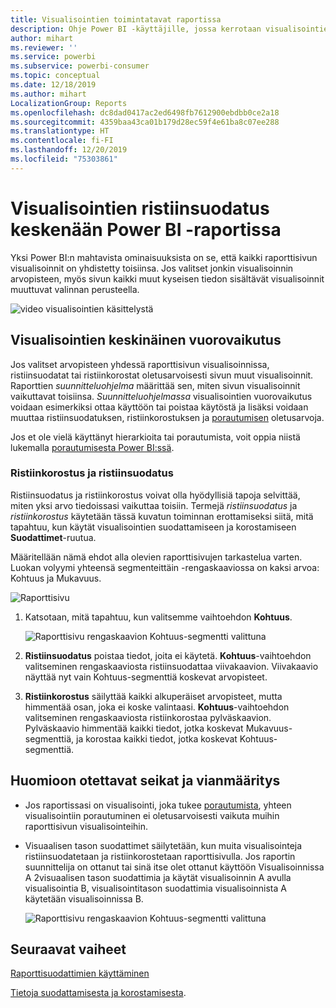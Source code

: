 ```yaml
---
title: Visualisointien toimintatavat raportissa
description: Ohje Power BI -käyttäjille, jossa kerrotaan visualisointien käsittelemisestä raporttisivulla.
author: mihart
ms.reviewer: ''
ms.service: powerbi
ms.subservice: powerbi-consumer
ms.topic: conceptual
ms.date: 12/18/2019
ms.author: mihart
LocalizationGroup: Reports
ms.openlocfilehash: dc8dad0417ac2ed6498fb7612900ebdbb0ce2a18
ms.sourcegitcommit: 4359baa43ca01b179d28ec59f4e61ba8c07ee288
ms.translationtype: HT
ms.contentlocale: fi-FI
ms.lasthandoff: 12/20/2019
ms.locfileid: "75303861"
---
```

# <a name="how-visuals-cross-filter-each-other-in-a-power-bi-report"></a>Visualisointien ristiinsuodatus keskenään Power BI -raportissa
Yksi Power BI:n mahtavista ominaisuuksista on se, että kaikki raporttisivun visualisoinnit on yhdistetty toisiinsa. Jos valitset jonkin visualisoinnin arvopisteen, myös sivun kaikki muut kyseisen tiedon sisältävät visualisoinnit muuttuvat valinnan perusteella. 

![video visualisointien käsittelystä](media/end-user-interactions/interactions.gif)

## <a name="how-visuals-interact-with-each-other"></a>Visualisointien keskinäinen vuorovaikutus

Jos valitset arvopisteen yhdessä raporttisivun visualisoinnissa, ristiinsuodatat tai ristiinkorostat oletusarvoisesti sivun muut visualisoinnit. Raporttien *suunnitteluohjelma* määrittää sen, miten sivun visualisoinnit vaikuttavat toisiinsa. *Suunnitteluohjelmassa* visualisointien vuorovaikutus voidaan esimerkiksi ottaa käyttöön tai poistaa käytöstä ja lisäksi voidaan muuttaa ristiinsuodatuksen, ristiinkorostuksen ja [porautumisen](end-user-drill.md) oletusarvoja. 

Jos et ole vielä käyttänyt hierarkioita tai porautumista, voit oppia niistä lukemalla [porautumisesta Power BI:ssä](end-user-drill.md). 

### <a name="cross-filtering-and-cross-highlighting"></a>Ristiinkorostus ja ristiinsuodatus

Ristiinsuodatus ja ristiinkorostus voivat olla hyödyllisiä tapoja selvittää, miten yksi arvo tiedoissasi vaikuttaa toisiin. Termejä *ristiinsuodatus* ja *ristiinkorostus* käytetään tässä kuvatun toiminnan erottamiseksi siitä, mitä tapahtuu, kun käytät visualisointien suodattamiseen ja korostamiseen **Suodattimet**-ruutua.  

Määritellään nämä ehdot alla olevien raporttisivujen tarkastelua varten. Luokan volyymi yhteensä segmenteittäin -rengaskaaviossa on kaksi arvoa: Kohtuus ja Mukavuus. 

![Raporttisivu](media/end-user-interactions/power-bi-interactions-before.png)

1. Katsotaan, mitä tapahtuu, kun valitsemme vaihtoehdon **Kohtuus**.

    ![Raporttisivu rengaskaavion Kohtuus-segmentti valittuna](media/end-user-interactions/power-bi-interactions-after.png)

2. **Ristiinsuodatus** poistaa tiedot, joita ei käytetä. **Kohtuus**-vaihtoehdon valitseminen rengaskaaviosta ristiinsuodattaa viivakaavion. Viivakaavio näyttää nyt vain Kohtuus-segmenttiä koskevat arvopisteet. 

3. **Ristiinkorostus** säilyttää kaikki alkuperäiset arvopisteet, mutta himmentää osan, joka ei koske valintaasi. **Kohtuus**-vaihtoehdon valitseminen rengaskaaviosta ristiinkorostaa pylväskaavion. Pylväskaavio himmentää kaikki tiedot, jotka koskevat Mukavuus-segmenttiä, ja korostaa kaikki tiedot, jotka koskevat Kohtuus-segmenttiä. 


## <a name="considerations-and-troubleshooting"></a>Huomioon otettavat seikat ja vianmääritys
- Jos raportissasi on visualisointi, joka tukee [porautumista](end-user-drill.md), yhteen visualisointiin porautuminen ei oletusarvoisesti vaikuta muihin raporttisivun visualisointeihin.     
- Visuaalisen tason suodattimet säilytetään, kun muita visualisointeja ristiinsuodatetaan ja ristiinkorostetaan raporttisivulla. Jos raportin suunnittelija on ottanut tai sinä itse olet ottanut käyttöön Visualisoinnissa A 2visuaalisen tason suodattimia ja käytät visualisoinnin A avulla visualisointia B, visualisointitason suodattimia visualisoinnista A käytetään visualisoinnissa B.

    ![Raporttisivu rengaskaavion Kohtuus-segmentti valittuna](media/end-user-interactions/power-bi-visual-filters.png)

## <a name="next-steps"></a>Seuraavat vaiheet
[Raporttisuodattimien käyttäminen](../power-bi-how-to-report-filter.md)    


[Tietoja suodattamisesta ja korostamisesta](end-user-report-filter.md). 
